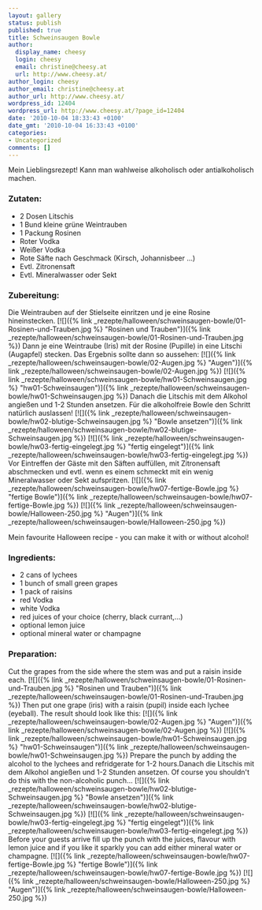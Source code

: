 ```yaml
---
layout: gallery
status: publish
published: true
title: Schweinsaugen Bowle
author:
  display_name: cheesy
  login: cheesy
  email: christine@cheesy.at
  url: http://www.cheesy.at/
author_login: cheesy
author_email: christine@cheesy.at
author_url: http://www.cheesy.at/
wordpress_id: 12404
wordpress_url: http://www.cheesy.at/?page_id=12404
date: '2010-10-04 18:33:43 +0100'
date_gmt: '2010-10-04 16:33:43 +0100'
categories:
- Uncategorized
comments: []
---
```

<!--:de-->Mein Lieblingsrezept! Kann man wahlweise alkoholisch oder antialkoholisch machen.
### Zutaten:
- 2 Dosen Litschis
- 1 Bund kleine grüne Weintrauben
- 1 Packung Rosinen
- Roter Vodka
- Weißer Vodka
- Rote Säfte nach Geschmack (Kirsch, Johannisbeer ...)
- Evtl. Zitronensaft
- Evtl. Mineralwasser oder Sekt
### Zubereitung:
Die Weintrauben auf der Stielseite einritzen und je eine Rosine hineinstecken.
[![]({% link _rezepte/halloween/schweinsaugen-bowle/01-Rosinen-und-Trauben.jpg %} "Rosinen und Trauben")]({% link _rezepte/halloween/schweinsaugen-bowle/01-Rosinen-und-Trauben.jpg %})
Dann je eine Weintraube (Iris) mit der Rosine (Pupille) in eine Litschi (Augapfel) stecken. Das Ergebnis sollte dann so aussehen:
[![]({% link _rezepte/halloween/schweinsaugen-bowle/02-Augen.jpg %} "Augen")]({% link _rezepte/halloween/schweinsaugen-bowle/02-Augen.jpg %})
[![]({% link _rezepte/halloween/schweinsaugen-bowle/hw01-Schweinsaugen.jpg %} "hw01-Schweinsaugen")]({% link _rezepte/halloween/schweinsaugen-bowle/hw01-Schweinsaugen.jpg %})
Danach die Litschis mit dem Alkohol angießen und 1-2 Stunden ansetzen. Für die alkoholfreie Bowle den Schritt natürlich auslassen!
[![]({% link _rezepte/halloween/schweinsaugen-bowle/hw02-blutige-Schweinsaugen.jpg %} "Bowle ansetzen")]({% link _rezepte/halloween/schweinsaugen-bowle/hw02-blutige-Schweinsaugen.jpg %})
[![]({% link _rezepte/halloween/schweinsaugen-bowle/hw03-fertig-eingelegt.jpg %} "fertig eingelegt")]({% link _rezepte/halloween/schweinsaugen-bowle/hw03-fertig-eingelegt.jpg %})
Vor Eintreffen der Gäste mit den Säften auffüllen, mit Zitronensaft abschmecken und evtl. wenn es einem schmeckt mit ein wenig Mineralwasser oder Sekt aufspritzen.
[![]({% link _rezepte/halloween/schweinsaugen-bowle/hw07-fertige-Bowle.jpg %} "fertige Bowle")]({% link _rezepte/halloween/schweinsaugen-bowle/hw07-fertige-Bowle.jpg %})
[![]({% link _rezepte/halloween/schweinsaugen-bowle/Halloween-250.jpg %} "Augen")]({% link _rezepte/halloween/schweinsaugen-bowle/Halloween-250.jpg %})
<!--:--><!--:en-->Mein favourite Halloween recipe - you can make it with or without alcohol!
### Ingredients:
- 2 cans of lychees
- 1 bunch of small green grapes
- 1 pack of raisins
- red Vodka
- white Vodka
- red juices of your choice (cherry, black currant,...)
- optional lemon juice
- optional mineral water or champagne
### Preparation:
Cut the grapes from the side where the stem was and put a raisin inside each.
[![]({% link _rezepte/halloween/schweinsaugen-bowle/01-Rosinen-und-Trauben.jpg %} "Rosinen und Trauben")]({% link _rezepte/halloween/schweinsaugen-bowle/01-Rosinen-und-Trauben.jpg %})
Then put one grape (iris) with a raisin (pupil) inside each lychee (eyeball). The result should look like this:
[![]({% link _rezepte/halloween/schweinsaugen-bowle/02-Augen.jpg %} "Augen")]({% link _rezepte/halloween/schweinsaugen-bowle/02-Augen.jpg %})
[![]({% link _rezepte/halloween/schweinsaugen-bowle/hw01-Schweinsaugen.jpg %} "hw01-Schweinsaugen")]({% link _rezepte/halloween/schweinsaugen-bowle/hw01-Schweinsaugen.jpg %})
Prepare the punch by adding the alcohol to the lychees and refridgerate for 1-2 hours.Danach die Litschis mit dem Alkohol angießen und 1-2 Stunden ansetzen. Of course you shouldn't do this with the non-alcoholic punch...
[![]({% link _rezepte/halloween/schweinsaugen-bowle/hw02-blutige-Schweinsaugen.jpg %} "Bowle ansetzen")]({% link _rezepte/halloween/schweinsaugen-bowle/hw02-blutige-Schweinsaugen.jpg %})
[![]({% link _rezepte/halloween/schweinsaugen-bowle/hw03-fertig-eingelegt.jpg %} "fertig eingelegt")]({% link _rezepte/halloween/schweinsaugen-bowle/hw03-fertig-eingelegt.jpg %})
Before your guests arrive fill up the punch with the juices, flavour with lemon juice and if you like it sparkly you can add either mineral water or champagne.
[![]({% link _rezepte/halloween/schweinsaugen-bowle/hw07-fertige-Bowle.jpg %} "fertige Bowle")]({% link _rezepte/halloween/schweinsaugen-bowle/hw07-fertige-Bowle.jpg %})
[![]({% link _rezepte/halloween/schweinsaugen-bowle/Halloween-250.jpg %} "Augen")]({% link _rezepte/halloween/schweinsaugen-bowle/Halloween-250.jpg %})
<!--:-->
